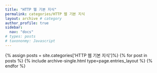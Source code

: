 ```yaml
---
title: "HTTP 웹 기본 지식"
permalink: categories/HTTP 웹 기본 지식
layout: archive # category
author_profile: true
sidebar:
  nav: "docs"
# types: posts
# taxononmy: Javascript
---
```


{% assign posts = site.categories['HTTP 웹 기본 지식']%}
{% for post in posts %}
  {% include archive-single.html type=page.entries_layout %}
{% endfor %}

